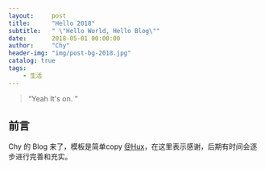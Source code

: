 ```yaml
---
layout:     post
title:      "Hello 2018"
subtitle:   " \"Hello World, Hello Blog\""
date:       2018-05-01 00:00:00
author:     "Chy"
header-img: "img/post-bg-2018.jpg"
catalog: true
tags:
    - 生活
---
```


> “Yeah It's on. ”


## 前言

Chy 的 Blog 来了，模板是简单copy [@Hux](https://github.com/Huxpro/huxpro.github.io)，在这里表示感谢，后期有时间会逐步进行完善和充实。

